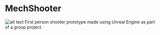 # MechShooter
![alt text](https://github.com/ChrisDill/MechShooter/blob/master/unreallogo.png "Unreal-Logo") 
First person shooter prototype made using Unreal Engine as part of a group project.
